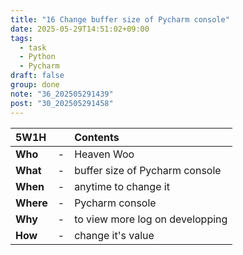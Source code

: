 ```yaml
---
title: "16 Change buffer size of Pycharm console"
date: 2025-05-29T14:51:02+09:00
tags:
  - task
  - Python
  - Pycharm
draft: false
group: done
note: "36_202505291439"
post: "30_202505291458"
---
```


| 5W1H        |   | Contents                         |
| :---------- | - | :------------------------------- |
| **Who**     | - | Heaven Woo                       |
| **What**    | - | buffer size of Pycharm console   |
| **When**    | - | anytime to change it             |
| **Where**   | - | Pycharm console                  |
| **Why**     | - | to view more log on developping  |
| **How**     | - | change it's value                |
